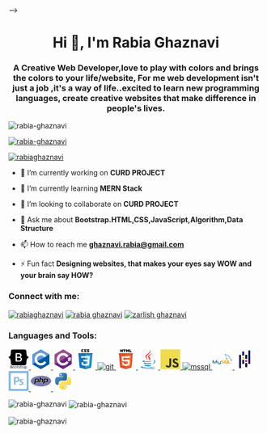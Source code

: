 
--><h1 align="center">Hi 👋, I'm Rabia Ghaznavi</h1>
<h3 align="center">A Creative Web Developer,love to play with colors and brings the colors to your life/website, For me web development isn't just a job ,it's a way of life..excited to learn new programming languages, create creative websites that make difference in people's lives.</h3>

<p align="left"> <img src="https://komarev.com/ghpvc/?username=rabia-ghaznavi&label=Profile%20views&color=0e75b6&style=flat" alt="rabia-ghaznavi" /> </p>

<p align="left"> <a href="https://github.com/ryo-ma/github-profile-trophy"><img src="https://github-profile-trophy.vercel.app/?username=rabia-ghaznavi" alt="rabia-ghaznavi" /></a> </p>

<p align="left"> <a href="https://twitter.com/rabiaghaznavi" target="blank"><img src="https://img.shields.io/twitter/follow/rabiaghaznavi?logo=twitter&style=for-the-badge" alt="rabiaghaznavi" /></a> </p>

- 🔭 I’m currently working on **CURD PROJECT**

- 🌱 I’m currently learning **MERN Stack**

- 👯 I’m looking to collaborate on **CURD PROJECT**

- 💬 Ask me about **Bootstrap.HTML,CSS,JavaScript,Algorithm,Data Structure**

- 📫 How to reach me **ghaznavi.rabia@gmail.com**

- ⚡ Fun fact **Designing websites, that makes your eyes say WOW and your brain say HOW?**

<h3 align="left">Connect with me:</h3>
<p align="left">
<a href="https://twitter.com/rabiaghaznavi" target="blank"><img align="center" src="https://raw.githubusercontent.com/rahuldkjain/github-profile-readme-generator/master/src/images/icons/Social/twitter.svg" alt="rabiaghaznavi" height="30" width="40" /></a>
<a href="https://linkedin.com/in/rabia ghaznavi" target="blank"><img align="center" src="https://raw.githubusercontent.com/rahuldkjain/github-profile-readme-generator/master/src/images/icons/Social/linked-in-alt.svg" alt="rabia ghaznavi" height="30" width="40" /></a>
<a href="https://fb.com/zarlish ghaznavi" target="blank"><img align="center" src="https://raw.githubusercontent.com/rahuldkjain/github-profile-readme-generator/master/src/images/icons/Social/facebook.svg" alt="zarlish ghaznavi" height="30" width="40" /></a>
</p>

<h3 align="left">Languages and Tools:</h3>
<p align="left"> <a href="https://getbootstrap.com" target="_blank" rel="noreferrer"> <img src="https://raw.githubusercontent.com/devicons/devicon/master/icons/bootstrap/bootstrap-plain-wordmark.svg" alt="bootstrap" width="40" height="40"/> </a> <a href="https://www.cprogramming.com/" target="_blank" rel="noreferrer"> <img src="https://raw.githubusercontent.com/devicons/devicon/master/icons/c/c-original.svg" alt="c" width="40" height="40"/> </a> <a href="https://www.w3schools.com/cs/" target="_blank" rel="noreferrer"> <img src="https://raw.githubusercontent.com/devicons/devicon/master/icons/csharp/csharp-original.svg" alt="csharp" width="40" height="40"/> </a> <a href="https://www.w3schools.com/css/" target="_blank" rel="noreferrer"> <img src="https://raw.githubusercontent.com/devicons/devicon/master/icons/css3/css3-original-wordmark.svg" alt="css3" width="40" height="40"/> </a> <a href="https://git-scm.com/" target="_blank" rel="noreferrer"> <img src="https://www.vectorlogo.zone/logos/git-scm/git-scm-icon.svg" alt="git" width="40" height="40"/> </a> <a href="https://www.w3.org/html/" target="_blank" rel="noreferrer"> <img src="https://raw.githubusercontent.com/devicons/devicon/master/icons/html5/html5-original-wordmark.svg" alt="html5" width="40" height="40"/> </a> <a href="https://www.java.com" target="_blank" rel="noreferrer"> <img src="https://raw.githubusercontent.com/devicons/devicon/master/icons/java/java-original.svg" alt="java" width="40" height="40"/> </a> <a href="https://developer.mozilla.org/en-US/docs/Web/JavaScript" target="_blank" rel="noreferrer"> <img src="https://raw.githubusercontent.com/devicons/devicon/master/icons/javascript/javascript-original.svg" alt="javascript" width="40" height="40"/> </a> <a href="https://www.microsoft.com/en-us/sql-server" target="_blank" rel="noreferrer"> <img src="https://www.svgrepo.com/show/303229/microsoft-sql-server-logo.svg" alt="mssql" width="40" height="40"/> </a> <a href="https://www.mysql.com/" target="_blank" rel="noreferrer"> <img src="https://raw.githubusercontent.com/devicons/devicon/master/icons/mysql/mysql-original-wordmark.svg" alt="mysql" width="40" height="40"/> </a> <a href="https://pandas.pydata.org/" target="_blank" rel="noreferrer"> <img src="https://raw.githubusercontent.com/devicons/devicon/2ae2a900d2f041da66e950e4d48052658d850630/icons/pandas/pandas-original.svg" alt="pandas" width="40" height="40"/> </a> <a href="https://www.photoshop.com/en" target="_blank" rel="noreferrer"> <img src="https://raw.githubusercontent.com/devicons/devicon/master/icons/photoshop/photoshop-line.svg" alt="photoshop" width="40" height="40"/> </a> <a href="https://www.php.net" target="_blank" rel="noreferrer"> <img src="https://raw.githubusercontent.com/devicons/devicon/master/icons/php/php-original.svg" alt="php" width="40" height="40"/> </a> <a href="https://www.python.org" target="_blank" rel="noreferrer"> <img src="https://raw.githubusercontent.com/devicons/devicon/master/icons/python/python-original.svg" alt="python" width="40" height="40"/> </a> </p>

<p><img align="left" src="https://github-readme-stats.vercel.app/api/top-langs?username=rabia-ghaznavi&show_icons=true&locale=en&layout=compact" alt="rabia-ghaznavi" /></p>

<p>&nbsp;<img align="center" src="https://github-readme-stats.vercel.app/api?username=rabia-ghaznavi&show_icons=true&locale=en" alt="rabia-ghaznavi" /></p>

<p><img align="center" src="https://github-readme-streak-stats.herokuapp.com/?user=rabia-ghaznavi&" alt="rabia-ghaznavi" /></p>

